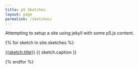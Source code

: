 ```yaml
---
title: p5 Sketches
layout: page
permalink: /sketches/
---
```


Attempting to setup a site using jekyll with some p5.js content.

{% for sketch in site.sketches %}
<div>
<!--{{ sketch.methods }}
title:{{ sketch.title }}
url:{{ sketch.url }}
rel:{{ sketch.url | relative_url }}
-->

<a href="{{ sketch.url }}">{{sketch.title}}</a>
{{ sketch.caption }}
</div>

{% endfor %}

